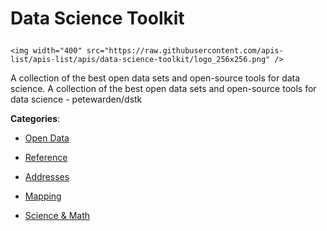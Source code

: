 # Data Science Toolkit<p align="center">
    <img width="400" src="https://raw.githubusercontent.com/apis-list/apis-list/apis/data-science-toolkit/logo_256x256.png" />
</p>

A collection of the best open data sets and open-source tools for data science. A collection of the best open data sets and open-source tools for data science - petewarden/dstk

**Categories**:

- [Open Data](https://github/apis-list/apis-list#open-data)

- [Reference](https://github/apis-list/apis-list#reference)

- [Addresses](https://github/apis-list/apis-list#addresses)

- [Mapping](https://github/apis-list/apis-list#mapping)

- [Science & Math](https://github/apis-list/apis-list#science-and-math)






